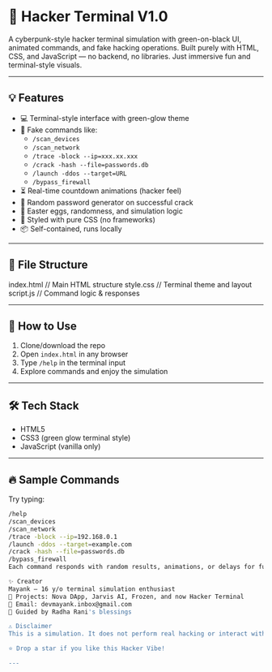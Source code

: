# 🧠 Hacker Terminal V1.0

A cyberpunk-style hacker terminal simulation with green-on-black UI, animated commands, and fake hacking operations. Built purely with HTML, CSS, and JavaScript — no backend, no libraries. Just immersive fun and terminal-style visuals.

---

## 💡 Features

- 💻 Terminal-style interface with green-glow theme
- 🧠 Fake commands like:
  - `/scan_devices`
  - `/scan_network`
  - `/trace -block --ip=xxx.xx.xxx`
  - `/crack -hash --file=passwords.db`
  - `/launch -ddos --target=URL`
  - `/bypass_firewall`
- ⏳ Real-time countdown animations (hacker feel)
- 🔐 Random password generator on successful crack
- 🎯 Easter eggs, randomness, and simulation logic
- 🎨 Styled with pure CSS (no frameworks)
- 📦 Self-contained, runs locally

---

## 📁 File Structure

index.html // Main HTML structure
style.css // Terminal theme and layout
script.js // Command logic & responses

---

## 🚀 How to Use

1. Clone/download the repo  
2. Open `index.html` in any browser  
3. Type `/help` in the terminal input  
4. Explore commands and enjoy the simulation  

---

## 🛠 Tech Stack

- HTML5  
- CSS3 (green glow terminal style)  
- JavaScript (vanilla only)

---

## 🔥 Sample Commands

Try typing:

```bash
/help  
/scan_devices  
/scan_network  
/trace -block --ip=192.168.0.1  
/launch -ddos --target=example.com  
/crack -hash --file=passwords.db  
/bypass_firewall
Each command responds with random results, animations, or delays for full terminal-hacking immersion 🔥

✨ Creator
Mayank — 16 y/o terminal simulation enthusiast
🔮 Projects: Nova DApp, Jarvis AI, Frozen, and now Hacker Terminal
📧 Email: devmayank.inbox@gmail.com
🌼 Guided by Radha Rani's blessings

⚠️ Disclaimer
This is a simulation. It does not perform real hacking or interact with real networks. Educational + entertainment purpose only.

⭐ Drop a star if you like this Hacker Vibe!

---

